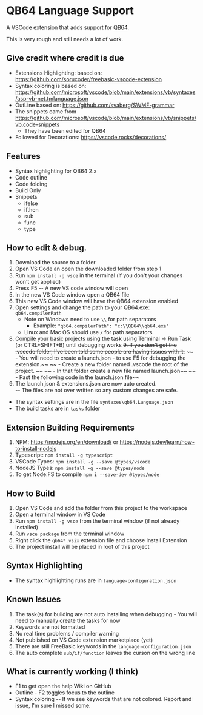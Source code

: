 # QB64 Language Support

A VSCode extension that adds support for [QB64](https://qb64.com/).

This is very rough and still needs a lot of work.

## Give credit where credit is due
* Extensions Highlighting: based on: https://github.com/sorucoder/freebasic-vscode-extension
* Syntax coloring is based on: https://github.com/microsoft/vscode/blob/main/extensions/vb/syntaxes/asp-vb-net.tmlanguage.json
* OutLine based on: https://github.com/svaberg/SWMF-grammar
* The snippets came from https://github.com/microsoft/vscode/blob/main/extensions/vb/snippets/vb.code-snippets
   - They have been edited for QB64
* Followed for Decorations: https://vscode.rocks/decorations/
  
## Features
* Syntax highlighting for QB64 2.x
* Code outline
* Code folding
* Build Only
* Snippets
  - ifelse
  - ifthen
  - sub
  - func
  - type

## How to edit & debug.
1. Download the source to a folder
2. Open VS Code an open the downloaded folder from step 1
3. Run `npm install -g vsce` in the terminal (if you don't your changes won't get applied)
4. Press F5 -- A new VS code window will open
5. In the new VS Code window open a QB64 file
6. This new VS Code window will have the QB64 extension enabled
7. Open settings and change the path to your QB64.exe: `qb64.compilerPath`
    - Note on Windows need to use `\\` for path separators
        - Example: ```"qb64.compilerPath": "c:\\QB64\\qb64.exe"```
    - Linux and Mac OS should use `/` for path separators
8. Compile your basic projects using the task using Terminal -> Run Task (or CTRL+SHIFT+B) until debugging works
~~9. If you don't get the .vscode folder, I've been told some people are having issues with it.~~
~~    - You will need to create a launch.json - to use F5 for debugging the extension.~~
~~    - Create a new folder named .vscode the root of the project. ~~
~~    - In that folder create a new file named launch.json~~
~~    - Past the following code in the launch.json file~~
9. The launch.json & extensions.json are now auto created.  
   -- The files are not over written so any custom changes are safe.

* The syntax settings are in the file `syntaxes\qb64.Language.json`
* The build tasks are in `tasks` folder

## Extension Building Requirements
1. NPM: https://nodejs.org/en/download/ or https://nodejs.dev/learn/how-to-install-nodejs
2. Typescript: `npm install -g typescript`
3. VSCode Types: `npm install -g --save @types/vscode`
4. NodeJS Types: `npm install -g --save @types/node`
5. To get Node:FS to compile  `npm i --save-dev @types/node`

## How to Build
1. Open VS Code and add the folder from this project to the workspace
2. Open a terminal window in VS Code
3. Run `npm install -g vsce` from the terminal window (if not already installed)
4. Run `vsce package` from the terminal window
5. Right click the `qb64*.vsix` extension file and choose Install Extension
6. The project install will be placed in root of this project

## Syntax Highlighting  
* The syntax highlighting runs are in `language-configuration.json`

## Known Issues
1. The task(s) for building are not auto installing when debugging - You will need to manually create the tasks for now
2. Keywords are not formatted
3. No real time problems / compiler warning
4. Not published on VS Code extension marketplace (yet)
5. There are still FreeBasic keywords in the `language-configuration.json`
6. The auto complete `sub/if/function` leaves the curson on the wrong line

## What is currently working (I think)
* F1 to get open the help Wiki on GitHub
* Outline - F2 toggles focus to the outline
* Syntax coloring -- If we see keywords that are not colored.  Report and issue, I'm sure I missed some.